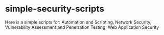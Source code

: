 # simple-security-scripts
Here is a simple scripts for: Automation and Scripting, Network Security, Vulnerability Assessment and Penetration Testing, Web Application Security
